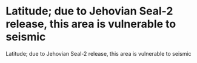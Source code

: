 # Latitude; due to Jehovian Seal-2 release, this area is vulnerable to seismic

Latitude; due to Jehovian Seal-2 release, this area is vulnerable to seismic